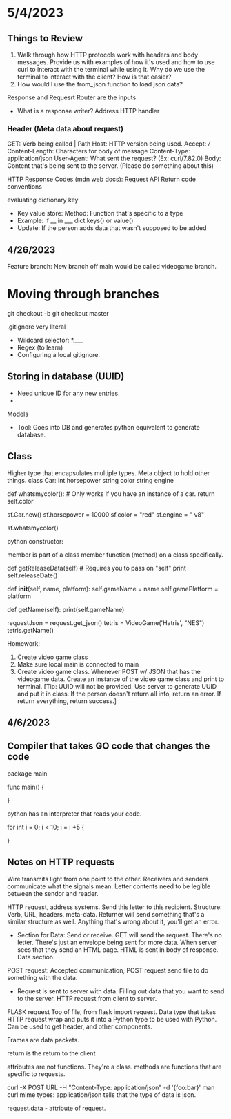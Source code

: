 # 5/4/2023
## Things to Review
1. Walk through how HTTP protocols work with headers and body messages. Provide us with examples of how it's used and how to use curl to interact with the terminal while using it. Why do we use the terminal to interact with the client? How is that easier?
2. How would I use the from_json function to load json data?

Response and Requesrt Router are the inputs.
- What is a response writer?
Address
HTTP handler

### Header (Meta data about request)
GET: Verb being called | Path
Host: HTTP version being used.
Accept: */* 
Content-Length: Characters for body of message
Content-Type: application/json
User-Agent: What sent the request? (Ex: curl/7.82.0)
Body: Content that's being sent to the server. (Please do something about this)

HTTP Response Codes (mdn web docs): Request API Return code conventions

evaluating dictionary key
- Key value store: 
Method: Function that's specific to a type
- Example: if __ in ___ dict.keys() or value()
- Update: If the person adds data that wasn't supposed to be added

## 4/26/2023
Feature branch: New branch off main would be called videogame branch. 

# Moving through branches
git checkout -b <branchname>
git checkout master

.gitignore very literal
- Wildcard selector: *.___
- Regex (to learn)
- Configuring a local gitignore.


## Storing in database (UUID)
- Need unique ID for any new entries.
- 

Models
- Tool: Goes into DB and generates python equivalent to generate database.

## Class
Higher type that encapsulates multiple types. Meta object to hold other things.
class Car:
  int horsepower
  string color
  string engine
  
  def whatsmycolor(): # Only works if you have an instance of a car.
    return self.color
  


sf.Car.new()
sf.horsepower = 10000
sf.color = "red"
sf.engine = " v8"

sf.whatsmycolor()

python constructor: 

member is part of a class
member function (method) on a class specifically.

def getReleaseData(self) # Requires you to pass on "self" 
print self.releaseDate()

def __init__(self, name, platform):
  self.gameName = name
  self.gamePlatform = platform

def getName(self):
  print(self.gameName)

requestJson = request.get_json()
tetris = VideoGame('Hatris', "NES")
tetris.getName()

Homework: 
1. Create video game class
2. Make sure local main is connected to main
3. Create video game class. Whenever POST w/ JSON that has the videogame data. Create an instance of the video game class and print to terminal.
[Tip: UUID will not be provided. Use server to generate UUID and put it in class. If the person doesn't return all info, return an error. If return everything, return success.] 




## 4/6/2023

## Compiler that takes GO code that changes the code 
package main

func main() {

}

python has an interpreter that reads your code.

for int i = 0; i < 10; i = i +5 {
    
}

## Notes on HTTP requests
Wire transmits light from one point to the other. Receivers and senders communicate what the signals mean.
Letter contents need to be legible between the sendor and reader.

HTTP request, address systems. Send this letter to this recipient.
Structure: Verb, URL, headers, meta-data. Returner will send something that's a similar structure as well. 
Anything that's wrong about it, you'll get an error.
- Section for Data: Send or receive. GET will send the request. There's no letter. There's just an envelope
 being sent for more data.
  When server sees that they send an HTML page. HTML is sent in body of response. Data section.

POST request: Accepted communication, POST request send file to do something with the data.
- Request is sent to server with data. Filling out data that you want to send to the server.
HTTP request from client to server.

FLASK request
Top of file, from flask import request. Data type that takes HTTP request wrap and puts it into a Python 
type to be used with Python.
Can be used to get header, and other components.

Frames are data packets. 

return is the return to the client

attributes are not functions. They're a class.
methods are functions that are specific to requests.

curl -X POST URL -H "Content-Type: application/json" -d '{foo:bar}'
  man curl
mime types: application/json tells that the type of data is json.

request.data - attribute of request.

